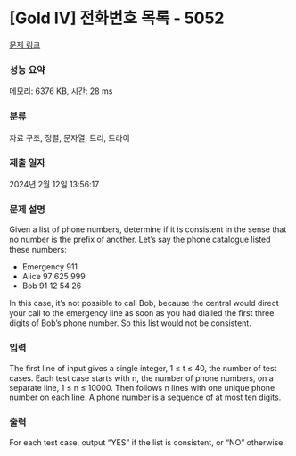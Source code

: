 # [Gold IV] 전화번호 목록 - 5052 

[문제 링크](https://www.acmicpc.net/problem/5052) 

### 성능 요약

메모리: 6376 KB, 시간: 28 ms

### 분류

자료 구조, 정렬, 문자열, 트리, 트라이

### 제출 일자

2024년 2월 12일 13:56:17

### 문제 설명

<p>Given a list of phone numbers, determine if it is consistent in the sense that no number is the preﬁx of another. Let’s say the phone catalogue listed these numbers:</p>

<ul>
	<li>Emergency 911</li>
	<li>Alice 97 625 999</li>
	<li>Bob 91 12 54 26</li>
</ul>

<p>In this case, it’s not possible to call Bob, because the central would direct your call to the emergency line as soon as you had dialled the ﬁrst three digits of Bob’s phone number. So this list would not be consistent.</p>

### 입력 

 <p>The ﬁrst line of input gives a single integer, 1 ≤ t ≤ 40, the number of test cases. Each test case starts with n, the number of phone numbers, on a separate line, 1 ≤ n ≤ 10000. Then follows n lines with one unique phone number on each line. A phone number is a sequence of at most ten digits.</p>

### 출력 

 <p>For each test case, output “YES” if the list is consistent, or “NO” otherwise.</p>

